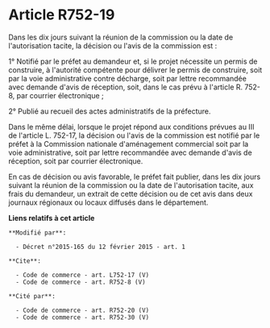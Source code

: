 # Article R752-19

Dans les dix jours suivant la réunion de la commission ou la date de l'autorisation tacite, la décision ou l'avis de la
commission est :

1° Notifié par le préfet au demandeur et, si le projet nécessite un permis de construire, à l'autorité compétente pour
délivrer le permis de construire, soit par la voie administrative contre décharge, soit par lettre recommandée avec demande
d'avis de réception, soit, dans le cas prévu à l'article R. 752-8, par courrier électronique ;

2° Publié au recueil des actes administratifs de la préfecture.

Dans le même délai, lorsque le projet répond aux conditions prévues au III de l'article L. 752-17, la décision ou l'avis de
la commission est notifié par le préfet à la Commission nationale d'aménagement commercial soit par la voie administrative,
soit par lettre recommandée avec demande d'avis de réception, soit par courrier électronique.

En cas de décision ou avis favorable, le préfet fait publier, dans les dix jours suivant la réunion de la commission ou la
date de l'autorisation tacite, aux frais du demandeur, un extrait de cette décision ou de cet avis dans deux journaux
régionaux ou locaux diffusés dans le département.

**Liens relatifs à cet article**

	**Modifié par**:

	  - Décret n°2015-165 du 12 février 2015 - art. 1

	**Cite**:

	  - Code de commerce - art. L752-17 (V)
	  - Code de commerce - art. R752-8 (V)

	**Cité par**:

	  - Code de commerce - art. R752-20 (V)
	  - Code de commerce - art. R752-30 (V)
